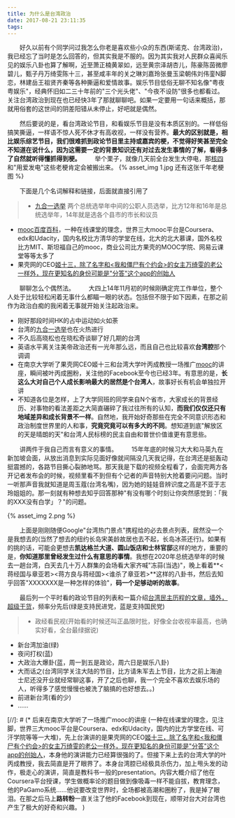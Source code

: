 ```yaml
---
title: 为什么是台湾政治
date: 2017-08-21 23:11:35
tags:
---
```


　　好久以前有个同学问过我怎么你老是喜欢些小众的东西(斯诺克、台湾政治)，我已经忘了当时是怎么回答的，但其实我是不服的。因为其实我对人民群众喜闻乐见的娱乐八卦也算了解啊，近至萧正楠黄翠如，远至黄宗泽胡杏儿，陈豪陈茵微廖碧儿，甄子丹万绮雯陈十三，甚至咸丰年的关之琳刘嘉玲张曼玉梁朝伟刘伟銮N脚恋，林建岳王祖贤齐秦等各种撕逼和爱情故事。娱乐节目低俗无聊不知名像"粤夜粤娱乐"，经典怀旧如二三十年前的"三个光头佬"、"今夜不设防"很多也都看过。关注台湾政治到现在也已经快3年了那就聊聊吧。如果一定要用一句话来概括，那就用俗套的这世间的阴差阳错从未停止，好吧就是偶然。
<!-- more -->
　　然后要说的是，看台湾政论节目，和看娱乐节目是没有本质区别的。一样低俗搞笑撕逼，一样语不惊人死不休才有高收视，一样没有营养。**最大的区别就是，相比娱乐综艺节目，我们很难抓到政论节目里主持或嘉宾的梗，不觉得好笑甚至完全不知道在说什么，因为这需要一定的背景知识还有对过去发生事情的了解，看得多了自然就听得懂抓得到梗。**
　　举个栗子，就像几天前全台发生大停电，那[核四](https://www.zhihu.com/question/30137203/answer/142157625)和"用爱发电"这些老梗肯定会被搬出来。
{% asset_img 1.jpg 还有这张千年老梗图 %}


　　下面是几个名词解释和链接，后面就直接引用了
> * <span id="jiuheyi" />[九合一选举](https://baike.baidu.com/item/2014%E5%B9%B4%E4%B8%AD%E5%9B%BD%E5%8F%B0%E6%B9%BE%E5%9C%B0%E6%96%B9%E5%85%AC%E8%81%8C%E4%BA%BA%E5%91%98%E9%80%89%E4%B8%BE/13579617?fromtitle=%E2%80%9C%E4%B9%9D%E5%90%88%E4%B8%80%E2%80%9D%E9%80%89%E4%B8%BE&fromid=15410954) 两个总统选举年中间的公职人员选举，比方12年和16年是总统选举年，14年就是选各个县市的市长和议员
* <span id="mooc" /> [mooc百度百科](https://baike.baidu.com/item/%E6%85%95%E8%AF%BE)，一种在线课堂的理念，世界三大mooc平台是Coursera、edx和Udacity，国内名校比方清华的学堂在线，北大的北大慕课，国外名校比方MIT、斯坦福自己的mooc，商业公司比方果壳的MOOC学院、网易云课堂等等太多了
* <span id="13" /> 果壳网的CEO[姬十三，除了名字和<我和僵尸有个约会>的女主万绮雯的老公一样外，现在更知名的身份可能是"分答"这个app的创始人](https://baike.baidu.com/item/%E5%A7%AC%E5%8D%81%E4%B8%89)


　　聊聊怎么个偶然法。
　　大四上14年11月初的时候刚确定完工作单位，整个人处于比较轻松闲着无事什么都瞄一眼的状态。包括但不限于如下因素，在那之前作为政治白痴的我闲着无事就开始关注起政治来。

* 刚好那段时间HK的占中运动如火如荼
* 台湾的[九合一选举](#jiuheyi)也在火热进行
* 不久后高晓松也在晓松奇谈聊了好几期的台湾
* 英语水平离关注美帝政治还有一光年那么远，而且自己也比较喜欢**台湾腔**那个调调
* 在南京大学听了果壳网CEO姬十三和台湾大学叶丙成教授一场推广[mooc](#mooc)的讲座，瞬间被叶丙成圈粉，关注他的Facebook至今也已经3年。有意思的是，**长这么大对自己个人成长影响最大的居然是个台湾人**，故事好长有机会单独拉开讲
* 不知道各位是怎样，上了大学同班的同学来自N个省市，大家成长的背景经历、对事物的看法差距之大简直碾碎了我过往所有的认知，**而我们仅仅还只有地域差异和成长背景不一样**。自然地，我开始好奇那些在完全不同意识形态和政治制度世界里的人和事，**究竟究竟可以有多大的不同**。想知道到底"解放区的天是晴朗的天"和台湾人民标榜的民主自由和普世价值谁更有意思些。

　　讲两件于我自己而言有意义的事情。
　　15年年底的时候习大大和马英九在新加坡会面，从放出消息到实际见面好像就间隔没几天我记得，在台湾还是挺轰动挺震撼的，各路节目撕心裂肺地骂。那天我是下载的视频全程看了，会面完两方各开记者发布会的时候，视频里看不到但有个记者的声音特别大抢着要问问题。当时一听那声音我就知道是周玉蔻(台湾名嘴)，因为她的娃娃音辨识度之高是不亚于志玲姐姐的。那一刻就有种想去知乎回答那种"有没有哪个时刻让你突然感觉到：「我的XXX没有白学」？"的问题。

{% asset_img 2.png %}

　　上面是刚刚随便Google"台湾热门景点"携程给的必去景点列表，居然没一个是我想去的(当然了想去的纽约长岛宋美龄故居也去不起，长岛冰茶还行)。如果有的挑的话，可能会更想去**凯达格兰大道、圆山饭店和士林官邸**这样的地方，重要的是，**你知道那里曾经发生过什么有意思的事情**。我想在2020年总统选举年的时候去一趟台湾，白天去几十万人群集的会场看大家齐喊"冻蒜(当选)"，晚上看着**<蒋经国与章亚若><蒋方良与蒋经国><谁杀了章亚若>**这样的八卦书，然后去知乎回答"XXXXXXX是一种怎样的体验"，**码一个足够动听的故事**。

　　最后列一个平时看的政论节目的列表和一篇介绍[台湾民主历程的文章，墙外，超级干货](https://program-think.blogspot.com/2016/01/Taiwan-Political-Movements.html)，频率分先后(绿是支持民进党，蓝是支持国民党)
> * 政经看民视(开始看的时候还叫正晶限时批，好像全台收视率最高，也确实好看，全台最绿据说)
* 新台湾加油(绿)
* 夜问打权(蓝)
* 大政治大爆卦(蓝，周一到五是政论，周六日是娱乐八卦)
* 大而话之(台湾同学关注大陆的节目，比方请朱军去上节目，比方之前上海迪士尼还没开业就经常聊这事，开了之后也聊，我一个完全不喜欢去娱乐场的人，听得多了感觉慢慢也被洗了脑搞的也好想去。。)
* 前进新台湾(看的少)
* ……


[//]: # (* 后来在南京大学听了一场推广mooc的讲座 (一种在线课堂的理念，见注脚，世界三大mooc平台是Coursera、edx和Udacity，国内的比方学堂在线、可汗学院等等一大堆)，先上台演讲的是果壳网的CEO[姬十三，除了名字和<我和僵尸有个约会>的女主万绮雯的老公一样外，现在更知名的身份可能是"分答"这个app的创始人](https://baike.baidu.com/item/%E5%A7%AC%E5%8D%81%E4%B8%89)，本身他的演讲能力已经算很强的了。但接下来上去的台湾大学的叶丙成教授，我去简直是开了眼界了。本身台湾腔已经极具杀伤力，加上甩头发的动作，极走心的演讲，简直是教科书一般的presentation。内容大概介绍了他在Coursera平台授课，学生做概率论的题目做到像吸毒一样不能自拔，教育理念，他的PaGamo系统……他说要改变世界时，全场都被高潮和圈粉了，我是掉了眼泪。在那之后马上**路转粉**一直关注了他的Facebook到现在，顺带对台大对台湾也产生了极大的好奇和兴趣。 )
